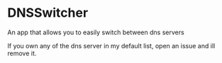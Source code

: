 # DNSSwitcher
An app that allows you to easily switch between dns servers







If you own any of the dns server in my default list, open an issue and ill remove it.